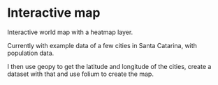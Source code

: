 # Interactive map

Interactive world map with a heatmap layer.

Currently with example data of a few cities in Santa Catarina, with population data.

I then use geopy to get the latitude and longitude of the cities, create a dataset with that and use folium to create the map.
